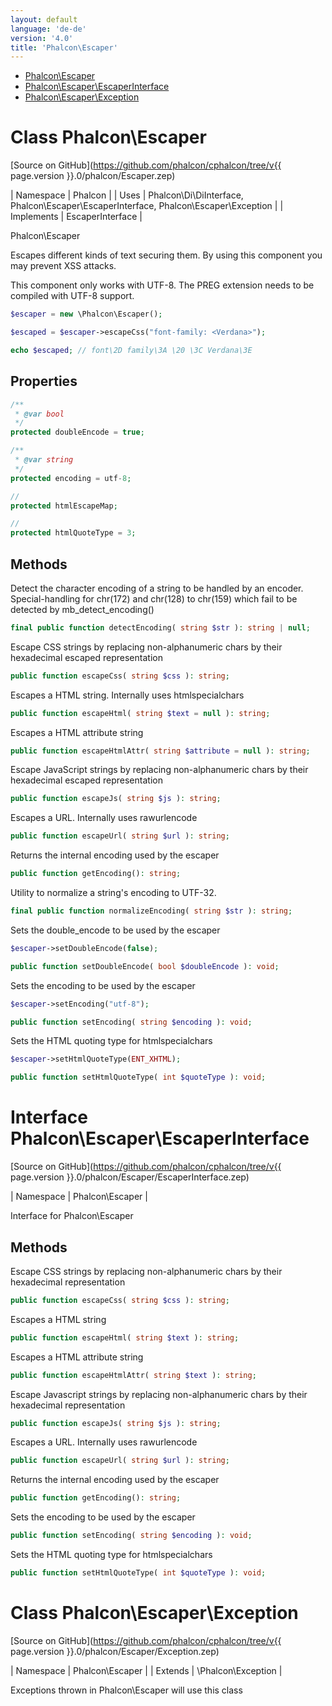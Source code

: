 ```yaml
---
layout: default
language: 'de-de'
version: '4.0'
title: 'Phalcon\Escaper'
---
```


* [Phalcon\Escaper](#escaper)
* [Phalcon\Escaper\EscaperInterface](#escaper-escaperinterface)
* [Phalcon\Escaper\Exception](#escaper-exception)

<h1 id="escaper">Class Phalcon\Escaper</h1>

[Source on GitHub](https://github.com/phalcon/cphalcon/tree/v{{ page.version }}.0/phalcon/Escaper.zep)

| Namespace | Phalcon | | Uses | Phalcon\Di\DiInterface, Phalcon\Escaper\EscaperInterface, Phalcon\Escaper\Exception | | Implements | EscaperInterface |

Phalcon\Escaper

Escapes different kinds of text securing them. By using this component you may prevent XSS attacks.

This component only works with UTF-8. The PREG extension needs to be compiled with UTF-8 support.

```php
$escaper = new \Phalcon\Escaper();

$escaped = $escaper->escapeCss("font-family: <Verdana>");

echo $escaped; // font\2D family\3A \20 \3C Verdana\3E
```

## Properties

```php
/**
 * @var bool
 */
protected doubleEncode = true;

/**
 * @var string
 */
protected encoding = utf-8;

//
protected htmlEscapeMap;

//
protected htmlQuoteType = 3;

```

## Methods

Detect the character encoding of a string to be handled by an encoder. Special-handling for chr(172) and chr(128) to chr(159) which fail to be detected by mb_detect_encoding()

```php
final public function detectEncoding( string $str ): string | null;
```

Escape CSS strings by replacing non-alphanumeric chars by their hexadecimal escaped representation

```php
public function escapeCss( string $css ): string;
```

Escapes a HTML string. Internally uses htmlspecialchars

```php
public function escapeHtml( string $text = null ): string;
```

Escapes a HTML attribute string

```php
public function escapeHtmlAttr( string $attribute = null ): string;
```

Escape JavaScript strings by replacing non-alphanumeric chars by their hexadecimal escaped representation

```php
public function escapeJs( string $js ): string;
```

Escapes a URL. Internally uses rawurlencode

```php
public function escapeUrl( string $url ): string;
```

Returns the internal encoding used by the escaper

```php
public function getEncoding(): string;
```

Utility to normalize a string's encoding to UTF-32.

```php
final public function normalizeEncoding( string $str ): string;
```

Sets the double_encode to be used by the escaper

```php
$escaper->setDoubleEncode(false);
```

```php
public function setDoubleEncode( bool $doubleEncode ): void;
```

Sets the encoding to be used by the escaper

```php
$escaper->setEncoding("utf-8");
```

```php
public function setEncoding( string $encoding ): void;
```

Sets the HTML quoting type for htmlspecialchars

```php
$escaper->setHtmlQuoteType(ENT_XHTML);
```

```php
public function setHtmlQuoteType( int $quoteType ): void;
```

<h1 id="escaper-escaperinterface">Interface Phalcon\Escaper\EscaperInterface</h1>

[Source on GitHub](https://github.com/phalcon/cphalcon/tree/v{{ page.version }}.0/phalcon/Escaper/EscaperInterface.zep)

| Namespace | Phalcon\Escaper |

Interface for Phalcon\Escaper

## Methods

Escape CSS strings by replacing non-alphanumeric chars by their hexadecimal representation

```php
public function escapeCss( string $css ): string;
```

Escapes a HTML string

```php
public function escapeHtml( string $text ): string;
```

Escapes a HTML attribute string

```php
public function escapeHtmlAttr( string $text ): string;
```

Escape Javascript strings by replacing non-alphanumeric chars by their hexadecimal representation

```php
public function escapeJs( string $js ): string;
```

Escapes a URL. Internally uses rawurlencode

```php
public function escapeUrl( string $url ): string;
```

Returns the internal encoding used by the escaper

```php
public function getEncoding(): string;
```

Sets the encoding to be used by the escaper

```php
public function setEncoding( string $encoding ): void;
```

Sets the HTML quoting type for htmlspecialchars

```php
public function setHtmlQuoteType( int $quoteType ): void;
```

<h1 id="escaper-exception">Class Phalcon\Escaper\Exception</h1>

[Source on GitHub](https://github.com/phalcon/cphalcon/tree/v{{ page.version }}.0/phalcon/Escaper/Exception.zep)

| Namespace | Phalcon\Escaper | | Extends | \Phalcon\Exception |

Exceptions thrown in Phalcon\Escaper will use this class